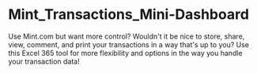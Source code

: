 # Mint_Transactions_Mini-Dashboard
Use Mint.com but want more control? Wouldn't it be nice to store, share, view, comment, and print your transactions in a way that's up to you? Use this Excel 365 tool for more flexibility and options in the way you handle your transaction data!
